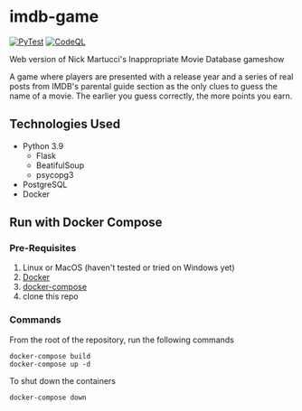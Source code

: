 # imdb-game

[![PyTest](https://github.com/mikebgio/imdb-game/actions/workflows/main.yml/badge.svg)](https://github.com/mikebgio/imdb-game/actions/workflows/main.yml) [![CodeQL](https://github.com/mikebgio/imdb-game/actions/workflows/github-code-scanning/codeql/badge.svg?branch=main)](https://github.com/mikebgio/imdb-game/actions/workflows/github-code-scanning/codeql)

Web version of Nick Martucci's Inappropriate Movie Database gameshow

A game where players are presented with a release year and a series of
real posts from IMDB's parental guide section as the only clues to guess
the name of a movie. The earlier you guess correctly, the more points you earn.

## Technologies Used

* Python 3.9
    * Flask
    * BeatifulSoup
    * psycopg3
* PostgreSQL
* Docker

## Run with Docker Compose

### Pre-Requisites

1. Linux or MacOS (haven't tested or tried on Windows yet)
2. [Docker](https://docs.docker.com/get-docker/)
3. [docker-compose](https://docs.docker.com/compose/install/)
4. clone this repo

### Commands
From the root of the repository, run the following commands
```shell
docker-compose build
docker-compose up -d
```

To shut down the containers
```shell
docker-compose down
```


